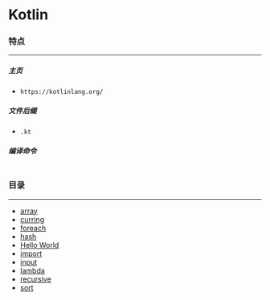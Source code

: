 Kotlin
===

### 特点
---
##### 主页
* `https://kotlinlang.org/`

##### 文件后缀
* `.kt`

##### 编译命令
```

```

### 目录
---
* [array](https://github.com/PFei-He/Language-Study-Note/tree/master/Kotlin/array)
* [curring](https://github.com/PFei-He/Language-Study-Note/tree/master/Kotlin/currying)
* [foreach](https://github.com/PFei-He/Language-Study-Note/tree/master/Kotlin/foreach)
* [hash](https://github.com/PFei-He/Language-Study-Note/tree/master/Kotlin/hash)
* [Hello World](https://github.com/PFei-He/Language-Study-Note/tree/master/Kotlin/Hello%20World)
* [import](https://github.com/PFei-He/Language-Study-Note/tree/master/Kotlin/import)
* [input](https://github.com/PFei-He/Language-Study-Note/tree/master/Kotlin/input)
* [lambda](https://github.com/PFei-He/Language-Study-Note/tree/master/Kotlin/lambda%20-%20closure)
* [recursive](https://github.com/PFei-He/Language-Study-Note/tree/master/Kotlin/recursive%20algorithm)
* [sort](https://github.com/PFei-He/Language-Study-Note/tree/master/Kotlin/sort)
